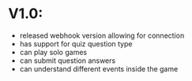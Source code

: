 
# V1.0:
* released webhook version allowing for connection
* has support for quiz question type
* can play solo games
* can submit question answers
* can understand different events inside the game
